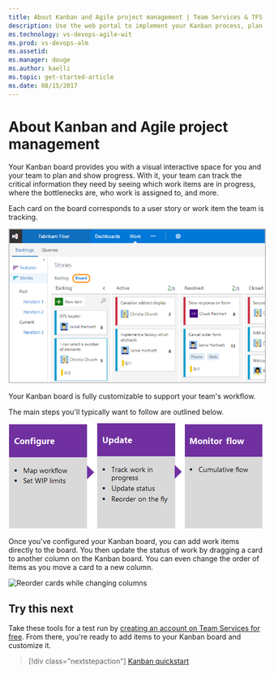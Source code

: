 ```yaml
---
title: About Kanban and Agile project management | Team Services & TFS
description: Use the web portal to implement your Kanban process, plan and track work, and monitor progress and trends  
ms.technology: vs-devops-agile-wit
ms.prod: vs-devops-alm
ms.assetid:  
ms.manager: douge
ms.author: kaelli
ms.topic: get-started-article 
ms.date: 08/15/2017
---
```


# About Kanban and Agile project management 
 
Your Kanban board provides you with a visual interactive space for you and your team to plan and show progress. With it, your team can track the critical information they need by seeing which work items are in progress, where the bottlenecks are, who work is assigned to, and more.

Each card on the board corresponds to a user story or work item the team is tracking.

<img src="_img/kanban-basics-intro.png" alt="Kanban board, Agile template" style="border: 2px solid #C3C3C3;" />  

Your Kanban board is fully customizable to support your team's workflow. 

The main steps you'll typically want to follow are outlined below. 

[![Configure Kanban board](../_img/gs-planning-configure-kanban.png)](kanban-basics.md)[![Update the Kanban board](../_img/gs-planning-track-kanban.png)](kanban-basics.md)[![Monitor progress](../_img/gs-planning-monitor-kanban.png)](../../report/guidance/cumulative-flow.md)

Once you've configured your Kanban board, you can add work items directly to the board. You then update the status of work by dragging a card to another column on the Kanban board. You can even change the order of items as you move a card to a new column.   

![Reorder cards while changing columns](https://i3-vso.sec.s-msft.com/dynimg/IC822185.gif)

 
## Try this next  

Take these tools for a test run by [creating an account on Team Services for free](../../accounts/create-account-with-personal-msa.md). From there, you're ready to add items to your Kanban board and customize it. 

> [!div class="nextstepaction"]
> [Kanban quickstart](kanban-quickstart.md)  
  


 




 